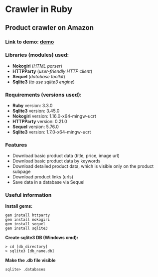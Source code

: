 # Crawler in Ruby

## Product crawler on Amazon

### Link to demo: [demo](https://drive.google.com/file/d/1R3YdDPRqz8lqqQGLyhXdYVzBpsPp9ily/view?usp=sharing)

### Libraries (modules) used:
- **Nokogiri** (*HTML parser*)
- **HTTPParty** (*user-friendly HTTP client*)
- **Sequel** (*database toolkit*)
- **Sqlite3** (*to use sqlite3 engine*)

### Requirements (versions used):
- **Ruby** version: 3.3.0
- **Sqlite3** version: 3.45.0
- **Nokogiri** version: 1.16.0-x64-mingw-ucrt
- **HTTPParty** version: 0.21.0
- **Sequel** version: 5.76.0
- **Sqlite3** version: 1.7.0-x64-mingw-ucrt

### Features
- Download basic product data (title, price, image url)
- Download basic product data by keywords
- Download detailed product data, which is visible only on the product subpage
- Download product links (urls)
- Save data in a database via Sequel

### Useful information

**Install gems:**
````
gem install httparty
gem install nokogiri
gem install sequel
gem install sqlite3
````

**Create sqlite3 DB (Windows cmd):**
````
> cd [db_directory]
> sqlite3 [db_name.db]
````

**Make the .db file visible**
````
sqlite> .databases
````
